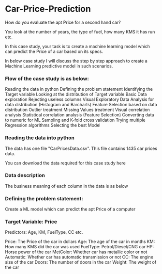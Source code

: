 # Car-Price-Prediction

How do you evaluate the apt Price for a second hand car?

You look at the number of years, the type of fuel, how many KMS it has run etc.

In this case study, your task is to create a machine learning model which can predict the Price of a car based on its specs.

In below case study I will discuss the step by step approach to create a Machine Learning predictive model in such scenarios.

### Flow of the case study is as below:
Reading the data in python
Defining the problem statement
Identifying the Target variable
Looking at the distribution of Target variable
Basic Data exploration
Rejecting useless columns
Visual Exploratory Data Analysis for data distribution (Histogram and Barcharts)
Feature Selection based on data distribution
Outlier treatment
Missing Values treatment
Visual correlation analysis
Statistical correlation analysis (Feature Selection)
Converting data to numeric for ML
Sampling and K-fold cross validation
Trying multiple Regression algorithms
Selecting the best Model

### Reading the data into python

The data has one file "CarPricesData.csv". This file contains 1435 car prices data.

You can download the data required for this case study here

### Data description
The business meaning of each column in the data is as below

### Defining the problem statement:
Create a ML model which can predict the apt Price of a computer
### Target Variable: Price
Predictors: Age, KM, FuelType, CC etc.

Price: The Price of the car in dollars
Age: The age of the car in months
KM: How many KMS did the car was used
FuelType: Petrol/Diesel/CNG car
HP: Horse power of the car
MetColor: Whether car has metallic color or not
Automatic: Whether car has automatic transmission or not
CC: The engine size of the car
Doors: The number of doors in the car
Weight: The weight of the car

